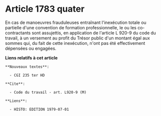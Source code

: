 # Article 1783 quater

En cas de manoeuvres frauduleuses entraînant l'inexécution totale ou partielle d'une convention de formation professionnelle,
le ou les co-contractants sont assujettis, en application de l'article L 920-9 du code du travail, à un versement au profit
du Trésor public d'un montant égal aux sommes qui, du fait de cette inexécution, n'ont pas été effectivement dépensées ou
engagées.

**Liens relatifs à cet article**

	**Nouveaux textes**:

	  - CGI 235 ter HD

	**Cite**:

	  - Code du travail - art. L920-9 (M)

	**Liens**:

	  - HISTO: EDITION 1979-07-01
